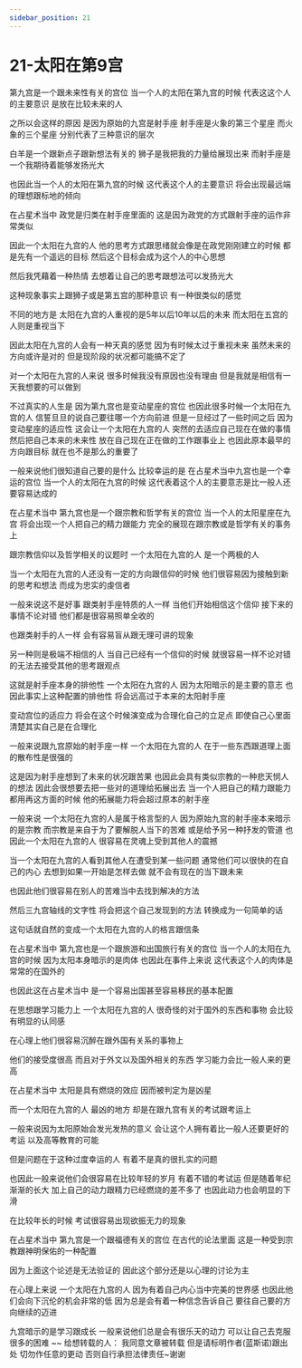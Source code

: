 ```yaml
---
sidebar_position: 21
---
```


# 21-太阳在第9宫
第九宫是一个跟未来性有关的宫位
当一个人的太阳在第九宫的时候
代表这这个人的主要意识
是放在比较未来的人

之所以会这样的原因
是因为原始的九宫是射手座
射手座是火象的第三个星座
而火象的三个星座
分别代表了三种意识的层次

白羊是一个跟新点子跟新想法有关的
狮子是我把我的力量给展现出来
而射手座是一个我期待着能够发扬光大

也因此当一个人的太阳在第九宫的时候
这代表这个人的主要意识
将会出现最远端的理想跟标地的倾向

在占星术当中
政党是归类在射手座里面的
这是因为政党的方式跟射手座的运作非常类似

因此一个太阳在九宫的人
他的思考方式跟思绪就会像是在政党刚刚建立的时候
都是先有一个遥远的目标
然后这个目标会成为这个人的中心思想

然后我凭藉着一种热情
去想着让自己的思考跟想法可以发扬光大

这种现象事实上跟狮子或是第五宫的那种意识
有一种很类似的感觉

不同的地方是
太阳在九宫的人重视的是5年以后10年以后的未来
而太阳在五宫的人则是重视当下

因此太阳在九宫的人会有一种天真的感觉
因为有时候太过于重视未来
虽然未来的方向或许是对的
但是现阶段的状况都可能搞不定了

对一个太阳在九宫的人来说
很多时候我没有原因也没有理由
但是我就是相信有一天我想要的可以做到

不过真实的人生是
因为第九宫也是变动星座的宫位
也因此很多时候一个太阳在九宫的人
信誓旦旦的说自己要往哪一个方向前进
但是一旦经过了一些时间之后
因为变动星座的适应性
这会让一个太阳在九宫的人
突然的去适应自己现在在做的事情
然后把自己本来的未来性
放在自己现在正在做的工作跟事业上
也因此原本最早的方向跟目标
就在也不是那么的重要了

一般来说他们很知道自己要的是什么
比较幸运的是
在占星术当中九宫也是一个幸运的宫位
当一个人的太阳在九宫的时候
这代表着这个人的主要意志是比一般人还要容易达成的

在占星术当中
第九宫也是一个跟宗教和哲学有关的宫位
当一个人的太阳星座在九宫
将会出现一个人把自己的精力跟能力
完全的展现在跟宗教或是哲学有关的事务上

跟宗教信仰以及哲学相关的议题时
一个太阳在九宫的人
是一个两极的人

当一个太阳在九宫的人还没有一定的方向跟信仰的时候
他们很容易因为接触到新的思考和想法
而成为忠实的虔信者

一般来说这不是好事
跟类射手座特质的人一样
当他们开始相信这个信仰
接下来的事情不论对错
他们都是很容易照单全收的

也跟类射手的人一样
会有容易盲从跟无理可讲的现象

另一种则是极端不相信的人
当自己已经有一个信仰的时候
就很容易一样不论对错的无法去接受其他的思考跟观点

这就是射手座本身的排他性
一个太阳在九宫的人
因为太阳暗示的是主要的意志
也因此事实上这种配置的排他性
将会远高过于本来的太阳射手座

变动宫位的适应力
将会在这个时候演变成为合理化自己的立足点
即使自己心里面清楚其实自己是在合理化

一般来说跟九宫原始的射手座一样
一个太阳在九宫的人
在于一些东西跟道理上面的散布性是很强的

这是因为射手座想到了未来的状况跟苦果
也因此会具有类似宗教的一种悲天悯人的想法
因此会很想要去把一些对的道理给拓展出去
当一个人把自己的精力跟能力都用再这方面的时候
他的拓展能力将会超过原本的射手座

一般来说
一个太阳在九宫的人是属于格言型的人
因为原始九宫的射手座本来暗示的是宗教
而宗教是来自于为了要解脱人当下的苦难
或是给予另一种抒发的管道
也因此一个太阳在九宫的人
很容易在灵魂上受到其他人的震撼

当一个太阳在九宫的人看到其他人在遭受到某一些问题
通常他们可以很快的在自己的内心
去想到如果一开始是怎样去做
就不会有现在的当下跟未来

也因此他们很容易在别人的苦难当中去找到解决的方法

然后三九宫轴线的文字性
将会把这个自己发现到的方法
转换成为一句简单的话

这句话就自然的变成一个太阳在九宫的人的格言跟信条

在占星术当中
第九宫也是一个跟旅游和出国旅行有关的宫位
当一个人的太阳在九宫的时候
因为太阳本身暗示的是肉体
也因此在事件上来说
这代表这个人的肉体是常常的在国外的

也因此这在占星术当中
是一个容易出国甚至容易移民的基本配置

在思想跟学习能力上
一个太阳在九宫的人
很奇怪的对于国外的东西和事物
会比较有明显的认同感

在心理上他们很容易沉醉在跟外国有关系的事物上

他们的接受度很高
而且对于外文以及国外相关的东西
学习能力会比一般人来的更高

在占星术当中
太阳是具有燃烧的效应
因而被判定为是凶星

而一个太阳在九宫的人
最凶的地方
却是在跟九宫有关的考试跟考运上

一般来说因为太阳原始会发光发热的意义
会让这个人拥有着比一般人还要更好的考运
以及高等教育的可能

但是问题在于这种过度幸运的人
有着不是真的很扎实的问题

也因此一般来说他们会很容易在比较年轻的岁月
有着不错的考试运
但是随着年纪渐渐的长大
加上自己的动力跟精力已经燃烧的差不多了
也因此动力也会明显的下滑

在比较年长的时候
考试很容易出现欲振无力的现象

在占星术当中
第九宫是一个跟福德有关的宫位
在古代的论法里面
这是一种受到宗教跟神明保佑的一种配置

因为上面这个论述是无法验证的
因此这个部分还是以心理的讨论为主

在心理上来说
一个太阳在九宫的人
因为有着自己内心当中完美的世界感
也因此他们会向下沉伦的机会非常的低
因为总是会有着一种信念告诉自己
要往自己要的方向继续的迈进

九宫暗示的是学习跟成长
一般来说他们总是会有很乐天的动力
可以让自己去克服很多的困难
~~
给想转载的人：
我同意文章被转载
但是请标明作者(蓝斯诺)跟出处
切勿作任意的更动
否则自行承担法律责任~谢谢

 
  